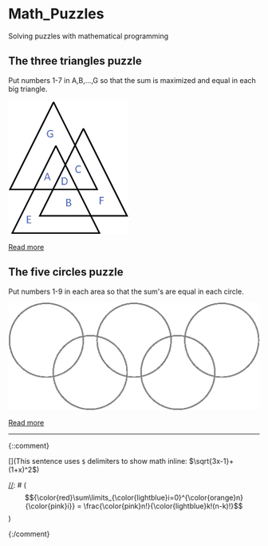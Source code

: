 # Math_Puzzles
 Solving puzzles with mathematical programming


## The three triangles puzzle
 Put numbers 1-7 in A,B,...,G so that the sum is maximized and equal in each big triangle.

![alt text](https://github.com/kjudom/Math_Puzzles/blob/main/Three_Triangles/3tri.png)


<!-- [Text](link) -->
[Read more](https://github.com/kjudom/Math_Puzzles/tree/main/Three_Triangles)

## The five circles puzzle
 Put numbers 1-9 in each area so that the sum's are equal in each circle.

![alt text](https://github.com/kjudom/Math_Puzzles/blob/main/Five_Circles/5circles.png)

<!-- [Text](link) -->
[Read more](https://github.com/kjudom/Math_Puzzles/tree/main/Five_Circles)

---
[//]: # (**These are just for testing equations**)

{::comment}

[](This sentence uses `$` delimiters to show math inline:  $\sqrt{3x-1}+(1+x)^2$)

[//]: # ($${\color{red}\sum\limits_{\color{lightblue}i=0}^{\color{orange}n} {\color{pink}i}} = \frac{\color{pink}n!}{\color{lightblue}k!(n-k)!}$$)

[//]: # (<img src="https://render.githubusercontent.com/render/math?math=x_{1,2} = \frac{-b \pm \sqrt{b^2-4ac}}{2b}">)

{:/comment}

